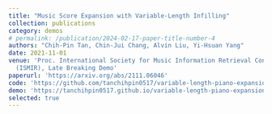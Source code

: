 ```yaml
---
title: "Music Score Expansion with Variable-Length Infilling"
collection: publications
category: demos
# permalink: /publication/2024-02-17-paper-title-number-4
authors: "Chih-Pin Tan, Chin-Jui Chang, Alvin Liu, Yi-Hsuan Yang"
date: 2021-11-01
venue: 'Proc. International Society for Music Information Retrieval Conference
  (ISMIR), Late Breaking Demo'
paperurl: 'https://arxiv.org/abs/2111.06046'
code: 'https://github.com/tanchihpin0517/variable-length-piano-expansion'
demo: 'https://tanchihpin0517.github.io/variable-length-piano-expansion/'
selected: true
---
```



